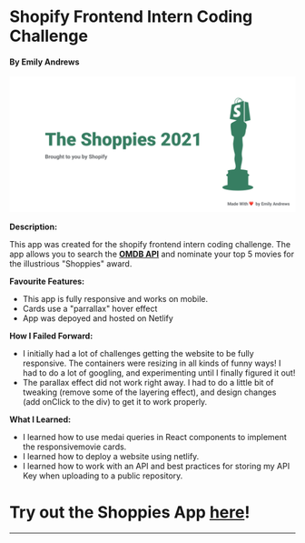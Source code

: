 
# Shopify Frontend Intern Coding Challenge
#### By Emily Andrews

![sign-up](/ShoppiesBanner.png)

**Description:**

This app was created for the shopify frontend intern coding challenge. The app allows you to search the [**OMDB API**](http://www.omdbapi.com/) and nominate your top 5 movies for the illustrious "Shoppies" award.

**Favourite Features:**
- This app is fully responsive and works on mobile. 
- Cards use a "parrallax" hover effect 
- App was depoyed and hosted on Netlify 

**How I Failed Forward:**
- I initially had a lot of challenges getting the website to be fully responsive. The containers were resizing in all kinds of funny ways! I had to do a lot of googling, and experimenting until I finally figured it out! 
- The parallax effect did not work right away. I had to do a little bit of tweaking (remove some of the layering effect), and design changes (add onClick to the div) to get it to work properly. 

**What I Learned:**
- I learned how to use medai queries in React components to implement the responsivemovie cards.
- I learned how to deploy a website using netlify. 
- I learned how to work with an API and best practices for storing my API Key when uploading to a public repository. 

# Try out the Shoppies App [**here**](https://emily-shoppies.netlify.app/)!
___
